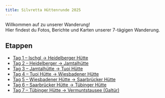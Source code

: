 ```yaml
---
title: Silvretta Hüttenrunde 2025
---
```



Willkommen auf zu unserer Wanderung!  
Hier findest du Fotos, Berichte und Karten unserer 7-tägigen Wanderung.

## Etappen
- [Tag 1 – Ischgl → Heidelberger Hütte](tag1.md)
- [Tag 2 – Heidelberger → Jamtalhütte](tag2.md)
- [Tag 3 – Jamtalhütte → Tuoi Hütte](tag3.md)
- [Tag 4 – Tuoi Hütte → Wiesbadener Hütte](tag4.md)
- [Tag 5 – Wiesbadener Hütte → Saarbrücker Hütte](tag5.md)
- [Tag 6 – Saarbrücker Hütte → Tübinger Hütte](tag6.md)
- [Tag 7 – Tübinger Hütte → Vermuntstausee (Galtür)](tag5.md)
